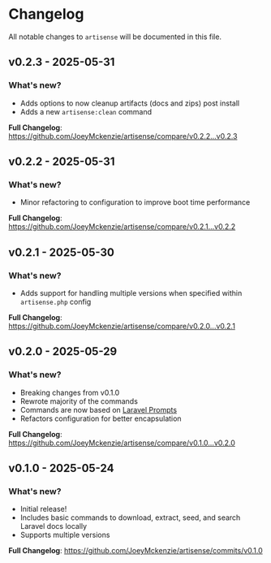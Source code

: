 # Changelog

All notable changes to `artisense` will be documented in this file.

## v0.2.3 - 2025-05-31

### What's new?

- Adds options to now cleanup artifacts (docs and zips) post install
- Adds a new `artisense:clean` command

**Full Changelog**: https://github.com/JoeyMckenzie/artisense/compare/v0.2.2...v0.2.3

## v0.2.2 - 2025-05-31

### What's new?

- Minor refactoring to configuration to improve boot time performance

**Full Changelog**: https://github.com/JoeyMckenzie/artisense/compare/v0.2.1...v0.2.2

## v0.2.1 - 2025-05-30

### What's new?

- Adds support for handling multiple versions when specified within `artisense.php` config

**Full Changelog**: https://github.com/JoeyMckenzie/artisense/compare/v0.2.0...v0.2.1

## v0.2.0 - 2025-05-29

### What's new?

- Breaking changes from v0.1.0
- Rewrote majority of the commands
- Commands are now based on [Laravel Prompts](https://laravel.com/docs/12.x/prompts)
- Refactors configuration for better encapsulation

**Full Changelog**: https://github.com/JoeyMckenzie/artisense/compare/v0.1.0...v0.2.0

## v0.1.0 - 2025-05-24

### What's new?

- Initial release!
- Includes basic commands to download, extract, seed, and search Laravel docs locally
- Supports multiple versions

**Full Changelog**: https://github.com/JoeyMckenzie/artisense/commits/v0.1.0
